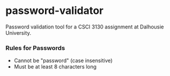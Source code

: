 # password-validator
Password validation tool for a CSCI 3130 assignment at Dalhousie University.

### Rules for Passwords
* Cannot be "password" (case insensitive)
* Must be at least 8 characters long
